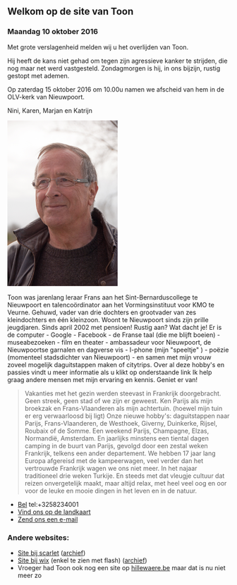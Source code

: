 ## Welkom op de site van Toon

### Maandag 10 oktober 2016

Met grote verslagenheid melden wij u het overlijden van Toon.

Hij heeft de kans niet gehad om tegen zijn agressieve kanker te strijden, die nog maar net werd vastgesteld.
Zondagmorgen is hij, in ons bijzijn, rustig gestopt met ademen.

Op zaterdag 15 oktober 2016 om 10.00u namen we afscheid van hem in de OLV-kerk van Nieuwpoort.

Nini, Karen, Marjan en Katrijn

<img title="Toon" alt="Toon" src="images/toon400.png" width="250"  />

Toon was jarenlang leraar  Frans aan het Sint-Bernarduscollege te Nieuwpoort en talencoördinator aan het Vormingsinstituut voor KMO te Veurne.
Gehuwd, vader van drie dochters en grootvader van zes kleindochters en één kleinzoon. Woont te Nieuwpoort sinds zijn prille jeugdjaren. Sinds april 2002 met pensioen! Rustig aan? Wat dacht je! Er is de computer - Google - Facebook - de Franse taal (die me blijft boeien) - museabezoeken - film en theater - ambassadeur voor Nieuwpoort, de Nieuwpoortse garnalen en dagverse vis - I-phone (mijn "speeltje" ) - poëzie (momenteel stadsdichter van Nieuwpoort) - en samen met mijn vrouw zoveel mogelijk daguitstappen maken of citytrips. Over al deze hobby's en passies vindt u   meer informatie als u klikt op onderstaande link
 Ik help graag andere mensen met mijn ervaring en kennis. Geniet er van!
 
> Vakanties met het gezin werden steevast in Frankrijk doorgebracht. Geen streek, geen stad of we zijn er geweest. Ken Parijs als mijn broekzak en Frans-Vlaanderen als mijn achtertuin. (hoewel mijn tuin er erg verwaarloosd bij ligt) Onze nieuwe hobby's:  daguitstappen naar Parijs, Frans-Vlaanderen, de Westhoek, Giverny, Duinkerke, Rijsel, Roubaix of de Somme. Een weekend Parijs, Champagne, Elzas, Normandië, Amsterdam.  En jaarlijks minstens een tiental dagen camping in de buurt van Parijs, gevolgd door een zestal weken Frankrijk, telkens een ander departement. We hebben 17 jaar lang Europa afgereisd met de kampeerwagen, veel verder dan het vertrouwde Frankrijk wagen we ons niet meer. In het najaar traditioneel drie weken Turkije. En steeds met dat vleugje cultuur dat reizen onvergetelijk maakt, maar altijd relax, met heel veel oog en oor voor de leuke en mooie dingen in het leven en in de natuur.



* [Bel]() tel:+3258234001
* [Vind ons op de landkaart](https://maps.google.com/maps?q=Nieuwpoort)
* [Zend ons een e-mail](mailto:toonhill@gmail.com)

### Andere websites:

* <a href="http://home.scarlet.be/~th029779/">Site bij scarlet</a>
 (<a href="home.scarlet.be/th029779/Welkom_op_de_website_van.html">archief</a>)
* [Site bij wix](http://toon0.wix.com/copie-de--toonhill#!) (enkel te zien met flash)  ([archief](toon0.wix.com))
* Vroeger had Toon ook nog een site op [hillewaere.be](http://www.hillewaere.be/) maar dat is nu niet meer zo



<!-- Global site tag (gtag.js) - Google Analytics -->
<script async src="https://www.googletagmanager.com/gtag/js?id=UA-111451965-1"></script>
<script>
  window.dataLayer = window.dataLayer || [];
  function gtag(){dataLayer.push(arguments);}
  gtag('js', new Date());

  gtag('config', 'UA-111451965-1');
</script>
